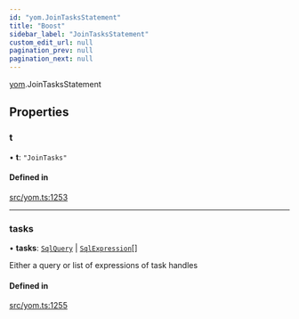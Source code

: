```yaml
---
id: "yom.JoinTasksStatement"
title: "Boost"
sidebar_label: "JoinTasksStatement"
custom_edit_url: null
pagination_prev: null
pagination_next: null
---
```


[yom](../namespaces/yom.md).JoinTasksStatement

## Properties

### t

• **t**: ``"JoinTasks"``

#### Defined in

[src/yom.ts:1253](https://github.com/yolmio/boost/blob/5cada48/src/yom.ts#L1253)

___

### tasks

• **tasks**: [`SqlQuery`](../namespaces/yom.md#sqlquery) \| [`SqlExpression`](../namespaces/yom.md#sqlexpression)[]

Either a query or list of expressions of task handles

#### Defined in

[src/yom.ts:1255](https://github.com/yolmio/boost/blob/5cada48/src/yom.ts#L1255)
